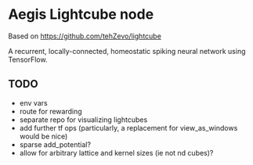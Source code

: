 # Aegis Lightcube node

Based on https://github.com/tehZevo/lightcube

A recurrent, locally-connected, homeostatic spiking neural network using TensorFlow.

## TODO
* env vars
* route for rewarding
* separate repo for visualizing lightcubes
* add further tf ops (particularly, a replacement for view_as_windows would be nice)
* sparse add_potential?
* allow for arbitrary lattice and kernel sizes (ie not nd cubes)?
